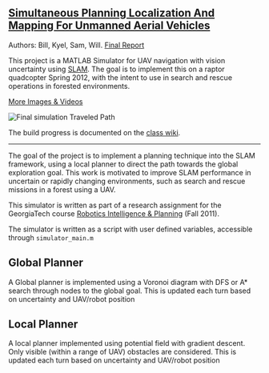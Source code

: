 [Simultaneous Planning Localization And Mapping For Unmanned Aerial Vehicles](http://rip11.wikidot.com/simultaneous-planning-localization-and-mapping-for-unmanned)
---
Authors: Bill, Kyel, Sam, Will. [Final Report](http://cloud.github.com/downloads/Elucidation/UAV-Motion-Planner-Ensemble/GT_RIP_F2011_UAV.pdf)

This project is a MATLAB Simulator for UAV navigation with vision uncertainty using [SLAM](http://en.wikipedia.org/wiki/Simultaneous_localization_and_mapping).
The goal is to implement this on a raptor quadcopter Spring 2012, with the intent to use in search and rescue operations in forested environments.

[More Images & Videos](http://elucidation.github.com/UAV-Motion-Planner-Ensemble/)

![Final simulation Traveled Path](http://i.imgur.com/ASoql.png)

The build progress is documented on the [class wiki](http://rip11.wikidot.com/simultaneous-planning-localization-and-mapping-for-unmanned).

---
The goal of the project is to implement a planning technique into the SLAM framework, using a local planner to direct the path towards the global exploration goal. This work is motivated to improve SLAM performance in uncertain or rapidly changing environments, such as search and rescue missions in a forest using a UAV.

This simulator is written as part of a research assignment for the GeorgiaTech course [Robotics Intelligence & Planning](http://rip11.wikidot.com) (Fall 2011).

The simulator is written as a script with user defined variables, accessible through `simulator_main.m`


Global Planner
---
A Global planner is implemented using a Voronoi diagram with DFS or A* search through nodes to the global goal.
This is updated each turn based on uncertainty and UAV/robot position

Local Planner
---
A local planner implemented using potential field with gradient descent.
Only visible (within a range of UAV) obstacles are considered.
This is updated each turn based on uncertainty and UAV/robot position